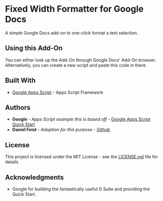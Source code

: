 # Fixed Width Formatter for Google Docs

A simple Google Docs add-on to one-click format a text selection.

## Using this Add-On

You can either look up the Add-On through Google Docs' Add-On browser. Alternatively, you can create a new script and paste this code in there.

## Built With

* [Google Apps Script](https://developers.google.com/apps-script/) - Apps Script Framework

## Authors

* **Google** - *Apps Script example this is based off* - [Google Apps Script Quick Start](https://developers.google.com/apps-script/quickstart/docs)
* **Daniel Feist** - *Adoption for this purpose* - [Github](https://github.com/danielelia)

## License

This project is licensed under the MIT License - see the [LICENSE.md](LICENSE.md) file for details

## Acknowledgments

* Google for building the fantastically useful G Suite and providing the Quick Start.
